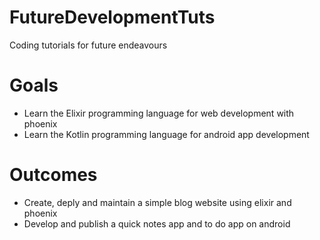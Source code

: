 # FutureDevelopmentTuts
Coding tutorials for future endeavours

# Goals
+ Learn the Elixir programming language for web development with phoenix
+ Learn the Kotlin programming language for android app development

# Outcomes
+ Create, deply and maintain a simple blog website using elixir and phoenix
+ Develop and publish a quick notes app and to do app on android
